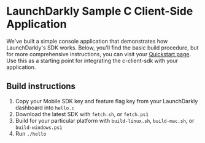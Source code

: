# LaunchDarkly Sample C Client-Side Application
We've built a simple console application that demonstrates how LaunchDarkly's SDK works. Below, you'll find the basic build procedure, but for more comprehensive instructions, you can visit your [Quickstart page](https://app.launchdarkly.com/quickstart#/). Use this as a starting point for integrating the c-client-sdk with your application.

## Build instructions
1. Copy your Mobile SDK key and feature flag key from your LaunchDarkly dashboard into `hello.c`
2. Download the latest SDK with `fetch.sh`, or `fetch.ps1`
3. Build for your particular platform with `build-linux.sh`, `build-mac.sh`, or `build-windows.ps1`
4. Run `./hello`
